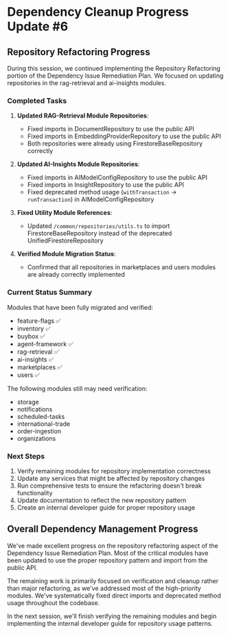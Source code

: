# Dependency Cleanup Progress Update #6

## Repository Refactoring Progress

During this session, we continued implementing the Repository Refactoring portion of the Dependency Issue Remediation Plan. We focused on updating repositories in the rag-retrieval and ai-insights modules.

### Completed Tasks

1. **Updated RAG-Retrieval Module Repositories**:
   - Fixed imports in DocumentRepository to use the public API
   - Fixed imports in EmbeddingProviderRepository to use the public API
   - Both repositories were already using FirestoreBaseRepository correctly

2. **Updated AI-Insights Module Repositories**:
   - Fixed imports in AIModelConfigRepository to use the public API
   - Fixed imports in InsightRepository to use the public API
   - Fixed deprecated method usage (`withTransaction` → `runTransaction`) in AIModelConfigRepository

3. **Fixed Utility Module References**:
   - Updated `/common/repositories/utils.ts` to import FirestoreBaseRepository instead of the deprecated UnifiedFirestoreRepository

4. **Verified Module Migration Status**:
   - Confirmed that all repositories in marketplaces and users modules are already correctly implemented

### Current Status Summary

Modules that have been fully migrated and verified:
- feature-flags ✅
- inventory ✅ 
- buybox ✅
- agent-framework ✅
- rag-retrieval ✅
- ai-insights ✅ 
- marketplaces ✅
- users ✅

The following modules still may need verification:
- storage
- notifications
- scheduled-tasks
- international-trade
- order-ingestion
- organizations

### Next Steps

1. Verify remaining modules for repository implementation correctness
2. Update any services that might be affected by repository changes
3. Run comprehensive tests to ensure the refactoring doesn't break functionality
4. Update documentation to reflect the new repository pattern
5. Create an internal developer guide for proper repository usage

## Overall Dependency Management Progress

We've made excellent progress on the repository refactoring aspect of the Dependency Issue Remediation Plan. Most of the critical modules have been updated to use the proper repository pattern and import from the public API.

The remaining work is primarily focused on verification and cleanup rather than major refactoring, as we've addressed most of the high-priority modules. We've systematically fixed direct imports and deprecated method usage throughout the codebase.

In the next session, we'll finish verifying the remaining modules and begin implementing the internal developer guide for repository usage patterns.